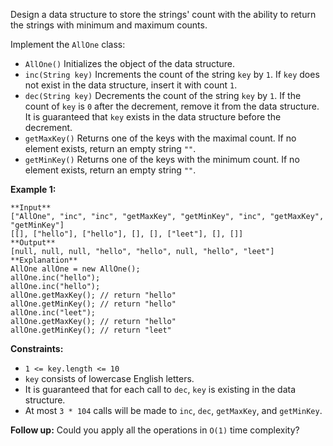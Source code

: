 Design a data structure to store the strings' count with the ability to return
the strings with minimum and maximum counts.

Implement the `AllOne` class:

  * `AllOne()` Initializes the object of the data structure.
  * `inc(String key)` Increments the count of the string `key` by `1`. If `key` does not exist in the data structure, insert it with count `1`.
  * `dec(String key)` Decrements the count of the string `key` by `1`. If the count of `key` is `0` after the decrement, remove it from the data structure. It is guaranteed that `key` exists in the data structure before the decrement.
  * `getMaxKey()` Returns one of the keys with the maximal count. If no element exists, return an empty string `""`.
  * `getMinKey()` Returns one of the keys with the minimum count. If no element exists, return an empty string `""`.



**Example 1:**

    
    
    **Input**
    ["AllOne", "inc", "inc", "getMaxKey", "getMinKey", "inc", "getMaxKey", "getMinKey"]
    [[], ["hello"], ["hello"], [], [], ["leet"], [], []]
    **Output**
    [null, null, null, "hello", "hello", null, "hello", "leet"]
    **Explanation**
    AllOne allOne = new AllOne();
    allOne.inc("hello");
    allOne.inc("hello");
    allOne.getMaxKey(); // return "hello"
    allOne.getMinKey(); // return "hello"
    allOne.inc("leet");
    allOne.getMaxKey(); // return "hello"
    allOne.getMinKey(); // return "leet"
    



**Constraints:**

  * `1 <= key.length <= 10`
  * `key` consists of lowercase English letters.
  * It is guaranteed that for each call to `dec`, `key` is existing in the data structure.
  * At most `3 * 104` calls will be made to `inc`, `dec`, `getMaxKey`, and `getMinKey`.



**Follow up:** Could you apply all the operations in `O(1)` time complexity?


